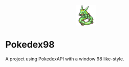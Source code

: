 <div align="center">
  <img src="https://github.com/vinicius-goncalves/projects/blob/main/assets/pokedex98/rayquaza-128x128.png">
</div> 

# Pokedex98
A project using PokedexAPI with a window 98 like-style.


[commnet]: # (assets)

[icon]: <https://github.com/vinicius-goncalves/projects/blob/main/assets/pokedex98/rayquaza-128x128.png> "Rayquaza"

[commnet]: # (assets)
